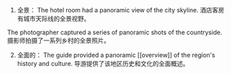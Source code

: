 1. 全景：
The hotel room had a panoramic view of the city skyline.
酒店客房有城市天际线的全景视野。

The photographer captured a series of panoramic shots of the countryside.
摄影师拍摄了一系列乡村的全景照片。

2. 全面的：
The guide provided a panoramic [[overview]] of the region's history and culture.
导游提供了该地区历史和文化的全面概述。